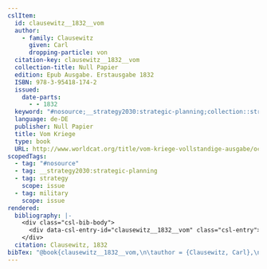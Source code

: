 ```yaml
---
cslItem:
  id: clausewitz__1832__vom
  author:
    - family: Clausewitz
      given: Carl
      dropping-particle: von
  citation-key: clausewitz__1832__vom
  collection-title: Null Papier
  edition: Epub Ausgabe. Erstausgabe 1832
  ISBN: 978-3-95418-174-2
  issued:
    date-parts:
      - - 1832
  keyword: "#nosource;__strategy2030:strategic-planning;collection::strategy::military"
  language: de-DE
  publisher: Null Papier
  title: Vom Kriege
  type: book
  URL: http://www.worldcat.org/title/vom-kriege-vollstandige-ausgabe/oclc/904844186
scopedTags:
  - tag: "#nosource"
  - tag: __strategy2030:strategic-planning
  - tag: strategy
    scope: issue
  - tag: military
    scope: issue
rendered:
  bibliography: |-
    <div class="csl-bib-body">
      <div data-csl-entry-id="clausewitz__1832__vom" class="csl-entry">Clausewitz, C. von 1832 <i>Vom Kriege</i>. Epub Ausgabe. Erstausgabe 1832. Null Papier (Null Papier). Available at: http://www.worldcat.org/title/vom-kriege-vollstandige-ausgabe/oclc/904844186.</div>
    </div>
  citation: Clausewitz, 1832
bibTex: "@book{clausewitz__1832__vom,\n\tauthor = {Clausewitz, Carl},\n\tseries = {Null {Papier}},\n\tedition = {Epub Ausgabe. Erstausgabe 1832},\n\tyear = {1832},\n\tpublisher = {Null Papier},\n\ttitle = {Vom {Kriege}},\n}\n\n"
---
```

